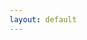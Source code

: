 ```yaml
---
layout: default
---
```


<div id = "app"></div>
<script src="https://unpkg.com/axios/dist/axios.min.js"></script>
<script src = "js/parser.js">
